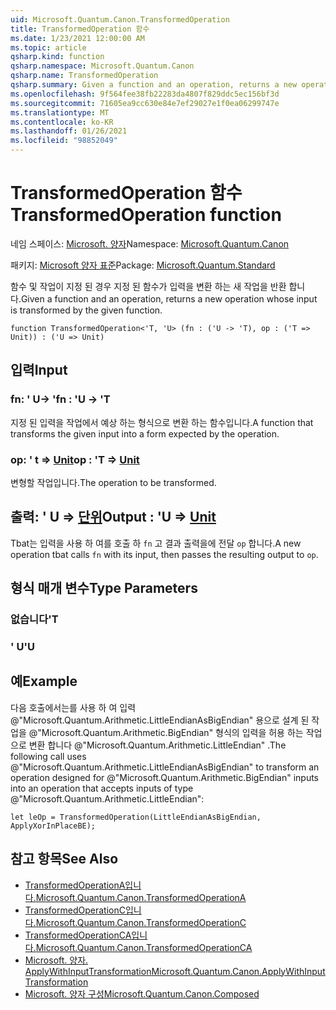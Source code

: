 ```yaml
---
uid: Microsoft.Quantum.Canon.TransformedOperation
title: TransformedOperation 함수
ms.date: 1/23/2021 12:00:00 AM
ms.topic: article
qsharp.kind: function
qsharp.namespace: Microsoft.Quantum.Canon
qsharp.name: TransformedOperation
qsharp.summary: Given a function and an operation, returns a new operation whose input is transformed by the given function.
ms.openlocfilehash: 9f564fee38fb22283da4807f829ddc5ec156bf3d
ms.sourcegitcommit: 71605ea9cc630e84e7ef29027e1f0ea06299747e
ms.translationtype: MT
ms.contentlocale: ko-KR
ms.lasthandoff: 01/26/2021
ms.locfileid: "98852049"
---
```

# <a name="transformedoperation-function"></a><span data-ttu-id="637aa-102">TransformedOperation 함수</span><span class="sxs-lookup"><span data-stu-id="637aa-102">TransformedOperation function</span></span>

<span data-ttu-id="637aa-103">네임 스페이스: [Microsoft. 양자](xref:Microsoft.Quantum.Canon)</span><span class="sxs-lookup"><span data-stu-id="637aa-103">Namespace: [Microsoft.Quantum.Canon](xref:Microsoft.Quantum.Canon)</span></span>

<span data-ttu-id="637aa-104">패키지: [Microsoft 양자 표준](https://nuget.org/packages/Microsoft.Quantum.Standard)</span><span class="sxs-lookup"><span data-stu-id="637aa-104">Package: [Microsoft.Quantum.Standard](https://nuget.org/packages/Microsoft.Quantum.Standard)</span></span>


<span data-ttu-id="637aa-105">함수 및 작업이 지정 된 경우 지정 된 함수가 입력을 변환 하는 새 작업을 반환 합니다.</span><span class="sxs-lookup"><span data-stu-id="637aa-105">Given a function and an operation, returns a new operation whose input is transformed by the given function.</span></span>

```qsharp
function TransformedOperation<'T, 'U> (fn : ('U -> 'T), op : ('T => Unit)) : ('U => Unit)
```


## <a name="input"></a><span data-ttu-id="637aa-106">입력</span><span class="sxs-lookup"><span data-stu-id="637aa-106">Input</span></span>

### <a name="fn--u---t"></a><span data-ttu-id="637aa-107">fn: ' U-> '</span><span class="sxs-lookup"><span data-stu-id="637aa-107">fn : 'U -> 'T</span></span>

<span data-ttu-id="637aa-108">지정 된 입력을 작업에서 예상 하는 형식으로 변환 하는 함수입니다.</span><span class="sxs-lookup"><span data-stu-id="637aa-108">A function that transforms the given input into a form expected by the operation.</span></span>


### <a name="op--t--unit"></a><span data-ttu-id="637aa-109">op: ' t => [Unit](xref:microsoft.quantum.lang-ref.unit)</span><span class="sxs-lookup"><span data-stu-id="637aa-109">op : 'T => [Unit](xref:microsoft.quantum.lang-ref.unit)</span></span> 

<span data-ttu-id="637aa-110">변형할 작업입니다.</span><span class="sxs-lookup"><span data-stu-id="637aa-110">The operation to be transformed.</span></span>



## <a name="output--u--unit"></a><span data-ttu-id="637aa-111">출력: ' U => [단위](xref:microsoft.quantum.lang-ref.unit)</span><span class="sxs-lookup"><span data-stu-id="637aa-111">Output : 'U => [Unit](xref:microsoft.quantum.lang-ref.unit)</span></span> 

<span data-ttu-id="637aa-112">Tbat는 입력을 사용 하 여를 호출 하 `fn` 고 결과 출력을에 전달 `op` 합니다.</span><span class="sxs-lookup"><span data-stu-id="637aa-112">A new operation tbat calls `fn` with its input, then passes the resulting output to `op`.</span></span>

## <a name="type-parameters"></a><span data-ttu-id="637aa-113">형식 매개 변수</span><span class="sxs-lookup"><span data-stu-id="637aa-113">Type Parameters</span></span>

### <a name="t"></a><span data-ttu-id="637aa-114">없습니다</span><span class="sxs-lookup"><span data-stu-id="637aa-114">'T</span></span>


### <a name="u"></a><span data-ttu-id="637aa-115">' U</span><span class="sxs-lookup"><span data-stu-id="637aa-115">'U</span></span>



## <a name="example"></a><span data-ttu-id="637aa-116">예</span><span class="sxs-lookup"><span data-stu-id="637aa-116">Example</span></span>

<span data-ttu-id="637aa-117">다음 호출에서는를 사용 하 여 입력 @"Microsoft.Quantum.Arithmetic.LittleEndianAsBigEndian" 용으로 설계 된 작업을 @"Microsoft.Quantum.Arithmetic.BigEndian" 형식의 입력을 허용 하는 작업으로 변환 합니다 @"Microsoft.Quantum.Arithmetic.LittleEndian" .</span><span class="sxs-lookup"><span data-stu-id="637aa-117">The following call uses @"Microsoft.Quantum.Arithmetic.LittleEndianAsBigEndian" to transform an operation designed for @"Microsoft.Quantum.Arithmetic.BigEndian" inputs into an operation that accepts inputs of type @"Microsoft.Quantum.Arithmetic.LittleEndian":</span></span>

```qsharp
let leOp = TransformedOperation(LittleEndianAsBigEndian, ApplyXorInPlaceBE);
```

## <a name="see-also"></a><span data-ttu-id="637aa-118">참고 항목</span><span class="sxs-lookup"><span data-stu-id="637aa-118">See Also</span></span>

- [<span data-ttu-id="637aa-119">TransformedOperationA입니다.</span><span class="sxs-lookup"><span data-stu-id="637aa-119">Microsoft.Quantum.Canon.TransformedOperationA</span></span>](xref:Microsoft.Quantum.Canon.TransformedOperationA)
- [<span data-ttu-id="637aa-120">TransformedOperationC입니다.</span><span class="sxs-lookup"><span data-stu-id="637aa-120">Microsoft.Quantum.Canon.TransformedOperationC</span></span>](xref:Microsoft.Quantum.Canon.TransformedOperationC)
- [<span data-ttu-id="637aa-121">TransformedOperationCA입니다.</span><span class="sxs-lookup"><span data-stu-id="637aa-121">Microsoft.Quantum.Canon.TransformedOperationCA</span></span>](xref:Microsoft.Quantum.Canon.TransformedOperationCA)
- [<span data-ttu-id="637aa-122">Microsoft. 양자. ApplyWithInputTransformation</span><span class="sxs-lookup"><span data-stu-id="637aa-122">Microsoft.Quantum.Canon.ApplyWithInputTransformation</span></span>](xref:Microsoft.Quantum.Canon.ApplyWithInputTransformation)
- [<span data-ttu-id="637aa-123">Microsoft. 양자 구성</span><span class="sxs-lookup"><span data-stu-id="637aa-123">Microsoft.Quantum.Canon.Composed</span></span>](xref:Microsoft.Quantum.Canon.Composed)